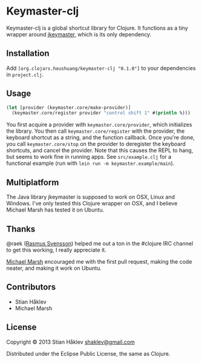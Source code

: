 # Keymaster-clj

Keymaster-clj is a global shortcut library for Clojure. It functions as a tiny wrapper around [jkeymaster](https://github.com/tulskiy/jkeymaster), which is its only dependency.

## Installation

Add `[org.clojars.houshuang/keymaster-clj "0.1.0"]` to your dependencies in `project.clj`. 

## Usage

```clojure
(let [provider (keymaster.core/make-provider)]
  (keymaster.core/register provider "control shift 1" #(println %)))
```

You first acquire a provider with `keymaster.core/provider`, which initializes the library. You then call `keymaster.core/register` with the provider, the keyboard shortcut as a string, and the function callback. Once you're done, you call `keymaster.core/stop` on the provider to deregister the keyboard shortcuts, and cancel the provider. Note that this causes the REPL to hang, but seems to work fine in running apps. See `src/example.clj` for a functional example (run with `lein run -m keymaster.example/main`).

## Multiplatform

The Java library jkeymaster is supposed to work on OSX, Linux and Windows. I've only tested this Clojure wrapper on OSX, and I believe Michael Marsh has tested it on Ubuntu.

## Thanks
@raek ([Rasmus Svensson](http://raek.se/)) helped me out a ton in the #clojure IRC channel to get this working, I really appreciate it.

[Michael Marsh](https://github.com/micmarsh) encouraged me with the first pull request, making the code neater, and making it work on Ubuntu.

## Contributors

- Stian Håklev
- Michael Marsh

## License

Copyright © 2013 Stian Håklev <shaklev@gmail.com>

Distributed under the Eclipse Public License, the same as Clojure.

